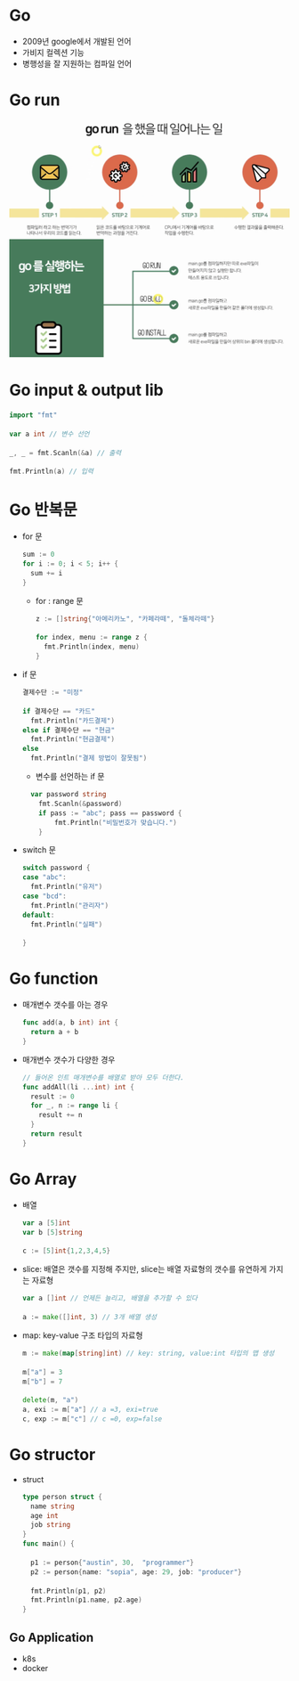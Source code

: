 # Go
* 2009년 google에서 개발된 언어
* 가비지 컬렉션 기능
* 병행성을 잘 지원하는 컴파일 언어

# Go run
![](assets/README-61bb892c.png)
![](assets/README-fa17e6a6.png)

# Go input & output lib
```go
import "fmt"

var a int // 변수 선언

_, _ = fmt.Scanln(&a) // 출력

fmt.Println(a) // 입력
```

# Go 반복문
* for 문
  ```go
  sum := 0
  for i := 0; i < 5; i++ {
    sum += i
  }
  ```
    - for : range 문
      ```go
      z := []string{"아메리카노", "카페라떼", "돌체라떼"}

      for index, menu := range z {
        fmt.Println(index, menu)
      }
      ```
* if 문
  ```go
  결제수단 := "미정"

  if 결제수단 == "카드"
    fmt.Println("카드결제")
  else if 결제수단 == "현금"
    fmt.Println("현금결제")
  else
    fmt.Println("결제 방법이 잘못됨")
  ```
    - 변수를 선언하는 if 문
    ```go
      var password string
    	fmt.Scanln(&password)
    	if pass := "abc"; pass == password {
    		fmt.Println("비밀번호가 맞습니다.")
    	}
    ```
* switch 문
  ```go
  switch password {
  case "abc":
    fmt.Println("유저")
  case "bcd":
    fmt.Println("관리자")
  default:
    fmt.Println("실패")

  }
  ```

# Go function
* 매개변수 갯수를 아는 경우
  ```go
  func add(a, b int) int {
    return a + b
  }
  ```
* 매개변수 갯수가 다양한 경우
  ```go
  // 들어온 인트 매개변수를 배열로 받아 모두 더한다.
  func addAll(li ...int) int {
    result := 0
    for _, n := range li {
      result += n
    }
    return result
  }
  ```

# Go Array

* 배열
  ```go
  var a [5]int
  var b [5]string

  c := [5]int{1,2,3,4,5}
  ```
* slice: 배열은 갯수를 지정해 주지만, slice는 배열 자료형의 갯수를 유연하게 가지는 자료형
  ```go
  var a []int // 언제든 늘리고, 배열을 추가할 수 있다

  a := make([]int, 3) // 3개 배열 생성
  ```
* map: key-value 구조 타입의 자료형
  ```go
  m := make(map[string]int) // key: string, value:int 타입의 맵 생성

  m["a"] = 3
  m["b"] = 7

  delete(m, "a")
  a, exi := m["a"] // a =3, exi=true
  c, exp := m["c"] // c =0, exp=false
  ```


# Go structor
* struct
  ```go
  type person struct {
  	name string
  	age int
  	job string
  }
  func main() {

  	p1 := person{"austin", 30,  "programmer"}
  	p2 := person{name: "sopia", age: 29, job: "producer"}

  	fmt.Println(p1, p2)
  	fmt.Println(p1.name, p2.age)
  }
  ```





## Go Application
* k8s
* docker
